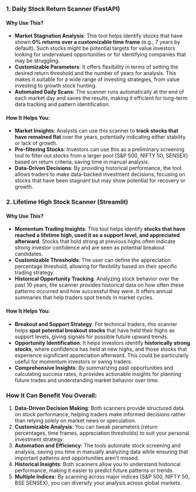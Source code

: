 ### 1. **Daily Stock Return Scanner (FastAPI)**

#### Why Use This?
- **Market Stagnation Analysis**: This tool helps identify stocks that have shown **0% returns over a customizable time frame** (e.g., 7 years by default). Such stocks might be potential targets for value investors looking for undervalued opportunities or for identifying companies that may be struggling.
- **Customizable Parameters**: It offers flexibility in terms of setting the desired return threshold and the number of years for analysis. This makes it suitable for a wide range of investing strategies, from value investing to growth stock hunting.
- **Automated Daily Scans**: The scanner runs automatically at the end of each market day and saves the results, making it efficient for long-term data tracking and pattern identification.

#### How It Helps You:
- **Market Insights**: Analysts can use this scanner to **track stocks that have remained flat** over the years, potentially indicating either stability or lack of growth.
- **Pre-filtering Stocks**: Investors can use this as a preliminary screening tool to filter out stocks from a larger pool (S&P 500, NIFTY 50, SENSEX) based on return criteria, saving time in manual analysis.
- **Data-Driven Decisions**: By providing historical performance, the tool allows traders to make data-backed investment decisions, focusing on stocks that have been stagnant but may show potential for recovery or growth.

### 2. **Lifetime High Stock Scanner (Streamlit)**

#### Why Use This?
- **Momentum Trading Insights**: This tool helps identify **stocks that have reached a lifetime high, used it as a support level, and appreciated afterward**. Stocks that hold strong at previous highs often indicate strong investor confidence and are seen as potential breakout candidates.
- **Customizable Thresholds**: The user can define the appreciation percentage threshold, allowing for flexibility based on their specific trading strategy.
- **Historical Opportunity Tracking**: Analyzing stock behavior over the past 10 years, the scanner provides historical data on how often these patterns occurred and how successful they were. It offers annual summaries that help traders spot trends in market cycles.

#### How It Helps You:
- **Breakout and Support Strategy**: For technical traders, this scanner helps **spot potential breakout stocks** that have held their highs as support levels, giving signals for possible future upward trends.
- **Opportunity Identification**: It helps investors identify **historically strong stocks**, where confidence has held at new highs, and those stocks that experience significant appreciation afterward. This could be particularly useful for momentum investors or swing traders.
- **Comprehensive Insights**: By summarizing past opportunities and calculating success rates, it provides actionable insights for planning future trades and understanding market behavior over time.

### How It Can Benefit You Overall:

1. **Data-Driven Decision Making**: Both scanners provide structured data on stock performance, helping traders make informed decisions rather than relying solely on market news or speculation.
2. **Customizable Analysis**: You can tweak parameters (return percentages, time frames, appreciation thresholds) to suit your personal investment strategy.
3. **Automation and Efficiency**: The tools automate stock screening and analysis, saving you time in manually analyzing data while ensuring that important patterns and opportunities aren't missed.
4. **Historical Insights**: Both scanners allow you to understand historical performance, making it easier to predict future patterns or trends.
5. **Multiple Indices**: By scanning across major indices (S&P 500, NIFTY 50, BSE SENSEX), you can diversify your analysis across global markets.
